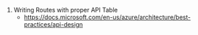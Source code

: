 1. Writing Routes with proper API Table 
    - https://docs.microsoft.com/en-us/azure/architecture/best-practices/api-design
